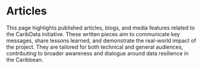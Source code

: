 # Articles

This page highlights published articles, blogs, and media features related to the CaribData initiative. These written pieces aim to communicate key messages, share lessons learned, and demonstrate the real-world impact of the project. They are tailored for both technical and general audiences, contributing to broader awareness and dialogue around data resilience in the Caribbean.
